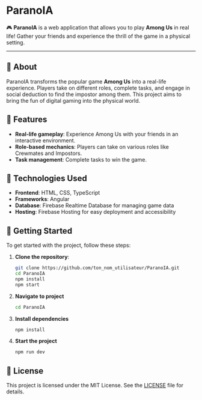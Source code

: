 # ParanoIA

🎮 **ParanoIA** is a web application that allows you to play **Among Us** in real life! Gather your friends and experience the thrill of the game in a physical setting.

---

## 🚀 About

ParanoIA transforms the popular game **Among Us** into a real-life experience. Players take on different roles, complete tasks, and engage in social deduction to find the impostor among them. This project aims to bring the fun of digital gaming into the physical world.

## 🔧 Features

- **Real-life gameplay**: Experience Among Us with your friends in an interactive environment.
- **Role-based mechanics**: Players can take on various roles like Crewmates and Impostors.
- **Task management**: Complete tasks to win the game.

## 🌱 Technologies Used

- **Frontend**: HTML, CSS, TypeScript
- **Frameworks**: Angular
- **Database**: Firebase Realtime Database for managing game data
- **Hosting**: Firebase Hosting for easy deployment and accessibility

## 🎯 Getting Started

To get started with the project, follow these steps:

1. **Clone the repository**:
   ```bash
   git clone https://github.com/ton_nom_utilisateur/ParanoIA.git
   cd ParanoIA
   npm install
   npm start
   ```
2. **Navigate to project**
   ```bash
   cd ParanoIA
   ```
3. **Install dependencies**
   ```bash
   npm install
   ```
4. **Start the project**
   ```bash
   npm run dev
   ```

## 📝 License
This project is licensed under the MIT License. See the [LICENSE](https://github.com/bastos-rcd/ParanoIA/blob/master/LICENSE) file for details.

